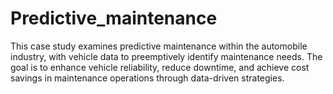 # Predictive_maintenance
This case study examines predictive maintenance within the automobile industry, with vehicle data to preemptively identify maintenance needs. The goal is to enhance vehicle reliability, reduce downtime, and achieve cost savings in maintenance operations through data-driven strategies.
